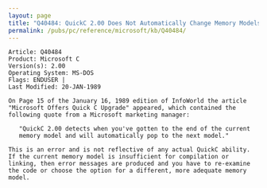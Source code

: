 ```yaml
---
layout: page
title: "Q40484: QuickC 2.00 Does Not Automatically Change Memory Models"
permalink: /pubs/pc/reference/microsoft/kb/Q40484/
---
```


	Article: Q40484
	Product: Microsoft C
	Version(s): 2.00
	Operating System: MS-DOS
	Flags: ENDUSER |
	Last Modified: 20-JAN-1989
	
	On Page 15 of the January 16, 1989 edition of InfoWorld the article
	"Microsoft Offers Quick C Upgrade" appeared, which contained the
	following quote from a Microsoft marketing manager:
	
	   "QuickC 2.00 detects when you've gotten to the end of the current
	   memory model and will automatically pop to the next model."
	
	This is an error and is not reflective of any actual QuickC ability.
	If the current memory model is insufficient for compilation or
	linking, then error messages are produced and you have to re-examine
	the code or choose the option for a different, more adequate memory
	model.
